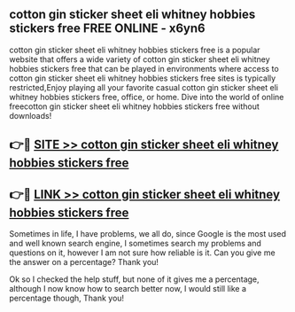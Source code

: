 ## cotton gin sticker sheet eli whitney hobbies stickers free FREE ONLINE - x6yn6

cotton gin sticker sheet eli whitney hobbies stickers free is a popular website that offers a wide variety of cotton gin sticker sheet eli whitney hobbies stickers free that can be played in environments where access to cotton gin sticker sheet eli whitney hobbies stickers free sites is typically restricted,Enjoy playing all your favorite casual cotton gin sticker sheet eli whitney hobbies stickers free, office, or home. Dive into the world of online freecotton gin sticker sheet eli whitney hobbies stickers free without downloads!

## 👉🔴 [SITE >> cotton gin sticker sheet eli whitney hobbies stickers free](http://news.freeplayer.one?title=cotton_gin_sticker_sheet_eli_whitney_hobbies_stickers_free&ref=FRRE)

## 👉🔴 [LINK >> cotton gin sticker sheet eli whitney hobbies stickers free](http://news.freeplayer.one?title=cotton_gin_sticker_sheet_eli_whitney_hobbies_stickers_free&ref=FREE)

Sometimes in life, I have problems, we all do, since Google is the most used and well known search engine, I sometimes search my problems and questions on it, however I am not sure how reliable is it. Can you give me the answer on a percentage? Thank you!

Ok so I checked the help stuff, but none of it gives me a percentage, although I now know how to search better now, I would still like a percentage though, Thank you!